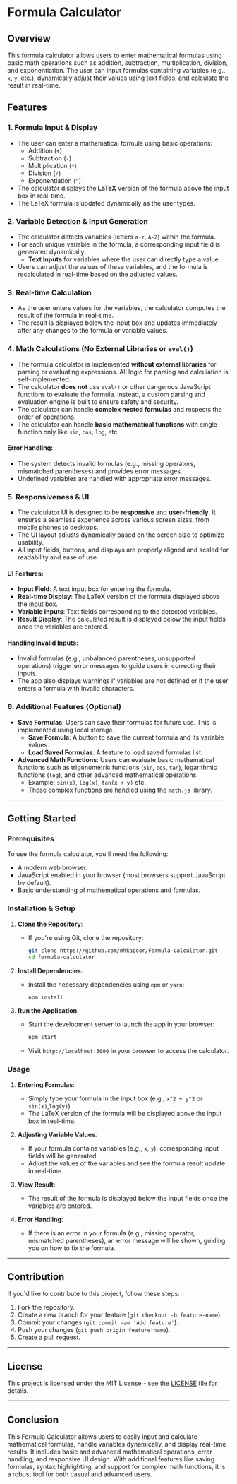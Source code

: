 # Formula Calculator

## Overview
This formula calculator allows users to enter mathematical formulas using basic math operations such as addition, subtraction, multiplication, division, and exponentiation. The user can input formulas containing variables (e.g., `x`, `y`, etc.), dynamically adjust their values using text fields, and calculate the result in real-time.

## Features

### 1. **Formula Input & Display**
- The user can enter a mathematical formula using basic operations:
  - Addition (`+`)
  - Subtraction (`-`)
  - Multiplication (`*`)
  - Division (`/`)
  - Exponentiation (`^`)
- The calculator displays the **LaTeX** version of the formula above the input box in real-time.
- The LaTeX formula is updated dynamically as the user types.

### 2. **Variable Detection & Input Generation**
- The calculator detects variables (letters `a-z`, `A-Z`) within the formula.
- For each unique variable in the formula, a corresponding input field is generated dynamically:
  - **Text Inputs** for variables where the user can directly type a value.
- Users can adjust the values of these variables, and the formula is recalculated in real-time based on the adjusted values.

### 3. **Real-time Calculation**
- As the user enters values for the variables, the calculator computes the result of the formula in real-time.
- The result is displayed below the input box and updates immediately after any changes to the formula or variable values.

### 4. **Math Calculations (No External Libraries or `eval()`)**
- The formula calculator is implemented **without external libraries** for parsing or evaluating expressions. All logic for parsing and calculation is self-implemented.
- The calculator **does not** use `eval()` or other dangerous JavaScript functions to evaluate the formula. Instead, a custom parsing and evaluation engine is built to ensure safety and security.
- The calculator can handle **complex nested formulas** and respects the order of operations.
- The calculator can handle **basic mathematical functions** with single function only like `sin`, `cos`, `log`, etc.

#### Error Handling:
- The system detects invalid formulas (e.g., missing operators, mismatched parentheses) and provides error messages.
- Undefined variables are handled with appropriate error messages.
  
### 5. **Responsiveness & UI**
- The calculator UI is designed to be **responsive** and **user-friendly**. It ensures a seamless experience across various screen sizes, from mobile phones to desktops.
- The UI layout adjusts dynamically based on the screen size to optimize usability.
- All input fields, buttons, and displays are properly aligned and scaled for readability and ease of use.

#### UI Features:
- **Input Field**: A text input box for entering the formula.
- **Real-time Display**: The LaTeX version of the formula displayed above the input box.
- **Variable Inputs**: Text fields corresponding to the detected variables.
- **Result Display**: The calculated result is displayed below the input fields once the variables are entered.

#### Handling Invalid Inputs:
- Invalid formulas (e.g., unbalanced parentheses, unsupported operations) trigger error messages to guide users in correcting their inputs.
- The app also displays warnings if variables are not defined or if the user enters a formula with invalid characters.

### 6. **Additional Features (Optional)**
- **Save Formulas**: Users can save their formulas for future use. This is implemented using local storage.
  - **Save Formula**: A button to save the current formula and its variable values.
  - **Load Saved Formulas**: A feature to load saved formulas list.
- **Advanced Math Functions**: Users can evaluate basic mathematical functions such as trigonometric functions (`sin`, `cos`, `tan`), logarithmic functions (`log`), and other advanced mathematical operations.
  - Example: `sin(x)`, `log(x)`, `tan(x + y)` etc.
  - These complex functions are handled using the `math.js` library.

---

## Getting Started

### Prerequisites
To use the formula calculator, you'll need the following:
- A modern web browser.
- JavaScript enabled in your browser (most browsers support JavaScript by default).
- Basic understanding of mathematical operations and formulas.

### Installation & Setup

1. **Clone the Repository**:
   - If you're using Git, clone the repository:
     ```bash
     git clone https://github.com/mhkapoor/Formula-Calculator.git
     cd formula-calculator
     ```

2. **Install Dependencies**:
   - Install the necessary dependencies using `npm` or `yarn`:
     ```bash
     npm install
     ```

3. **Run the Application**:
   - Start the development server to launch the app in your browser:
     ```bash
     npm start
     ```

   - Visit `http://localhost:3000` in your browser to access the calculator.

### Usage

1. **Entering Formulas**: 
   - Simply type your formula in the input box (e.g., `x^2 + y^2` or `sin(x)`,`log(y)`).
   - The LaTeX version of the formula will be displayed above the input box in real-time.

2. **Adjusting Variable Values**:
   - If your formula contains variables (e.g., `x`, `y`), corresponding input fields will be generated.
   - Adjust the values of the variables and see the formula result update in real-time.

3. **View Result**: 
   - The result of the formula is displayed below the input fields once the variables are entered.

4. **Error Handling**:
   - If there is an error in your formula (e.g., missing operator, mismatched parentheses), an error message will be shown, guiding you on how to fix the formula.

---

## Contribution

If you'd like to contribute to this project, follow these steps:
1. Fork the repository.
2. Create a new branch for your feature (`git checkout -b feature-name`).
3. Commit your changes (`git commit -am 'Add feature'`).
4. Push your changes (`git push origin feature-name`).
5. Create a pull request.

---

## License

This project is licensed under the MIT License - see the [LICENSE](LICENSE) file for details.

---

## Conclusion

This Formula Calculator allows users to easily input and calculate mathematical formulas, handle variables dynamically, and display real-time results. It includes basic and advanced mathematical operations, error handling, and responsive UI design. With additional features like saving formulas, syntax highlighting, and support for complex math functions, it is a robust tool for both casual and advanced users.